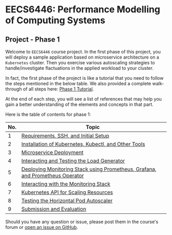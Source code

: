 # EECS6446: Performance Modelling of Computing Systems
## Project - Phase 1

Welcome to `EECS6446` course project. In the first phase of this project, you will deploy a sample
application based on microservice architecture on a `Kubernetes` cluster. Then you exercise various
autoscaling strategies to handle/investigate flactuations in the applied workload to your cluster.

In fact, the first phase of the project is like a tutorial that you need to follow the steps mentioned in 
the below table. We also provided a complete walk-through of all steps here: [Phase 1 Tutorial](https://youtu.be/DKAhQk7W1Rw).

At the end of each step, you will see a list of references that may help you gain a better
understanding of the elements and concepts in that part.

Here is the table of contents for phase 1:

| No. | Topic |
|-----|-------|
|1    | [Requirements, SSH, and Initial Setup](tutorials/01-requirements.md) |
|2    | [Installation of Kubernetes, Kubectl, and Other Tools](tutorials/02-kubernetes.md) |
|3    | [Microservice Deployment](tutorials/03-microservice.md) |
|4    | [Interacting and Testing the Load Generator](tutorials/04-loadgenerator.md) |
|5    | [Deploying Monitoring Stack using Prometheus, Grafana, and Prometheus Operator](tutorials/05-monitoring.md) |
|6    | [Interacting with the Monitoring Stack](tutorials/06-monitoring-interaction.md) |
|7    | [Kubernetes API for Scaling Resources](tutorials/07-kubernetes-api.md) |
|8    | [Testing the Horizontal Pod Autoscaler](tutorials/08-hpa-test.md) |
|9    | [Submission and Evaluation](tutorials/09-phase1-evaluation.md) |

Should you have any question or issue, please post them in the course's forum
or [open an issue on GitHub](https://github.com/pacslab/EECS6446_Project/issues/new/choose).
